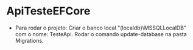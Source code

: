 # ApiTesteEFCore
- Para rodar o projeto:
Criar o banco local "(localdb)\\MSSQLLocalDB" com o nome: TesteApi.
Rodar o comando update-database na pasta Migrations.
